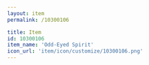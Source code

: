 ```yaml
---
layout: item
permalink: /10300106

title: Item
id: 10300106
item_name: 'Odd-Eyed Spirit'
icon_url: 'item/icon/customize/10300106.png'
---
```

